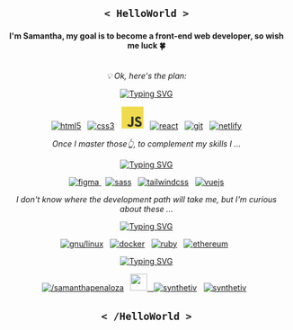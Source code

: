 <!--
**synth3tiv/synth3tiv** is a ✨ _special_ ✨ repository because its `README.md` (this file) appears on your GitHub profile.

Here are some ideas to get you started:

### Hi there 👋

- 🔭 I’m currently working on ...
- 🌱 I’m currently learning ...
- 👯 I’m looking to collaborate on ...
- 🤔 I’m looking for help with ...
- 💬 Ask me about ...
- 📫 How to reach me: ...
- 😄 Pronouns: ...
- ⚡ Fun fact: ...
-->

<div align='center'>
  <h2><code>< HelloWorld ></code></h2>
  <h4> I'm Samantha, my goal is to become a front-end web developer, so wish me luck 🍀 </h4>
  <br><i>💡 Ok, here's the plan: </i>

  <!-- ### 🌱 I'm working with, and learning -->

  [![Typing SVG](https://readme-typing-svg.herokuapp.com?font=Fira+Code&duration=3500&pause=1000&color=66758A&center=true&vCenter=true&width=435&lines=%F0%9F%8C%B1+I'm+learning+and+working+with)](https://git.io/typing-svg)

  <a  href="https://www.w3.org/html/" target="_blank" rel="noreferrer"><img src="https://www.vectorlogo.zone/logos/w3_html5/w3_html5-icon.svg" alt="html5" width="40" height="40"/></a> &nbsp;
  <a href="https://www.w3schools.com/css/" target="_blank" rel="noreferrer"> <img src="https://www.vectorlogo.zone/logos/w3_css/w3_css-icon.svg" alt="css3" width="40" height="40"/></a> &nbsp;
  <a href="https://developer.mozilla.org/en-US/docs/Web/JavaScript" target="_blank" rel="noreferrer"><img src="https://raw.githubusercontent.com/devicons/devicon/master/icons/javascript/javascript-original.svg" alt="javascript" width="40" height="40"/></a> &nbsp;
  <a href="https://reactjs.org/" target="_blank" rel="noreferrer"><img src="https://www.vectorlogo.zone/logos/reactjs/reactjs-icon.svg" alt="react" width="40" height="40"/></a> &nbsp;
  <a href="https://git-scm.com/" target="_blank" rel="noreferrer"><img src="https://www.vectorlogo.zone/logos/git-scm/git-scm-icon.svg" alt="git" width="40" height="40"/></a> &nbsp;
  <a href="https://www.netlify.com/" target="_blank" rel="noreferrer"><img src="https://www.vectorlogo.zone/logos/netlify/netlify-icon.svg" alt="netlify" width="40" height="40"></a>

  <i>Once I master those👆, to complement my skills I ...</i>

  <!-- ### 📑 Got my eye on -->

  [![Typing SVG](https://readme-typing-svg.herokuapp.com?font=Fira+Code&duration=3500&pause=1000&color=66758A&center=true&vCenter=true&width=435&lines=%F0%9F%93%91+Got+my+eye+on)](https://git.io/typing-svg)

  <a href="https://www.figma.com/" target="_blank" rel="noreferrer"> <img src="https://www.vectorlogo.zone/logos/figma/figma-icon.svg" alt="figma" width="40" height="40"/> </a> &nbsp;
  <a href="https://sass-lang.com/" target="_blank" rel="noreferrer"> <img src="https://www.vectorlogo.zone/logos/sass-lang/sass-lang-icon.svg" alt="sass" width="40" height="40"/></a> &nbsp;
  <a href="https://tailwindcss.com/" target="_blank" rel="noreferrer"> <img src="https://www.vectorlogo.zone/logos/tailwindcss/tailwindcss-icon.svg" alt="tailwindcss" width="40" height="40"/></a> &nbsp;
  <a href="https://vuejs.org/" target="_blank" rel="noreferrer"> <img src="https://www.vectorlogo.zone/logos/vuejs/vuejs-icon.svg" alt="vuejs" width="40" height="40"/></a>

  <i>I don't know where the development path will take me, but I'm curious about these ...</i>

  <!-- ### 🔮 Other interests -->

  [![Typing SVG](https://readme-typing-svg.herokuapp.com?font=Fira+Code&duration=3500&pause=1000&color=66758A&center=true&vCenter=true&width=435&lines=%F0%9F%94%AE+Other+interests)](https://git.io/typing-svg)

  <a href="https://www.gnu.org/"><img src="https://www.vectorlogo.zone/logos/linux/linux-icon.svg" alt="gnu/linux" width="40" height="40"/></a> &nbsp;
  <a href="https://www.docker.com/"><img src="https://www.vectorlogo.zone/logos/docker/docker-icon.svg" alt="docker" width="50" height="50"/></a> &nbsp;
  <a href="https://www.ruby-lang.org/en/"><img src="https://www.vectorlogo.zone/logos/ruby-lang/ruby-lang-icon.svg" alt="ruby" width="40" height="40"/></a> &nbsp;
  <a href="https://ethereum.org/en/"><img src="https://www.vectorlogo.zone/logos/ethereum/ethereum-icon.svg" alt="ethereum" width="40" height="40"/></a> &nbsp;
  <!-- <a href=""><img src="" alt="" width="40" height="40"/></a> &nbsp; -->

  <!-- ### 📫 How to reach me -->

  [![Typing SVG](https://readme-typing-svg.herokuapp.com?font=Fira+Code&duration=3500&pause=1000&color=66758A&center=true&vCenter=true&width=435&lines=%F0%9F%93%AB+How+to+reach+me)](https://git.io/typing-svg)

  <a href="https://www.linkedin.com/in/samanthapenaloza/"><img src="https://www.vectorlogo.zone/logos/linkedin/linkedin-icon.svg" alt="/samanthapenaloza" width="30" height="30"/></a> &nbsp;
  <a href="mailto:synthetiv@gmail.com"> <img src="https://www.vectorlogo.zone/logos/gmail/gmail-icon.svg" width="30" height="30"/> &nbsp;
  <a href="https://www.instagram.com/synthetiv/"><img src="https://www.vectorlogo.zone/logos/instagram/instagram-icon.svg" alt="synthetiv" width="30" height="30"/></a> &nbsp;
  <a href="https://twitter.com/synthetiv"><img src="https://www.vectorlogo.zone/logos/twitter/twitter-official.svg" alt="synthetiv" width="35" height="28"/></a> &nbsp;

 <!-- [<img src="https://img.icons8.com/color/48/000000/linkedin.png" width="3.5%"/>](https://www.linkedin.com/in/samanthapenaloza/) &nbsp; <a href="mailto:synthetiv@gmail.com"> <img src="https://img.icons8.com/fluent/48/000000/gmail.png" width="3.5%"/> &nbsp; [<img src="https://img.icons8.com/fluent/48/000000/instagram-new.png" width="3.5%"/>](https://www.instagram.com/synthetiv/) &nbsp; [<img src="https://img.icons8.com/color/48/000000/twitter.png" width="3.5%"/>](https://twitter.com/synthetiv) -->

<h2><code>< /HelloWorld ></code></h2>
</div>
